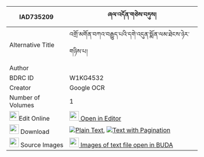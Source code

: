 |IAD735209|ཞལ་འདོན་གཅེས་བཏུས། 
| --- | --- 
|Alternative Title |འགྲོ་མགོན་བཀའ་བརྒྱུད་པའི་དགེ་འདུན་སྨོན་ལམ་ཐེངས་ཉེར་གཉིས་པ།
|Author | 
|BDRC ID | W1KG4532
|Creator | Google OCR
|Number of Volumes| 1
|<img width="25" src="https://img.icons8.com/color/25/000000/edit-property.png">Edit Online| [<img width="25" src="https://avatars.githubusercontent.com/u/45091458?s=200&v=4"> Open in Editor](http://editor.openpecha.org/IAD735209)
|<img width="25" src="https://img.icons8.com/fluent/48/000000/download-2.png"/>  Download | [![](https://img.icons8.com/color/20/000000/txt.png)Plain Text](https://github.com/Openpecha/IAD735209/releases/download/v1/shyaldon_chetu_plain_IAD735209.zip), [![](https://img.icons8.com/color/20/000000/txt.png)Text with Pagination](https://github.com/Openpecha/IAD735209/releases/download/v1/shyaldon_chetu_pages_IAD735209.zip)
|<img width="25" src="https://img.icons8.com/plasticine/100/000000/pictures-folder.png"/>  Source Images | [<img width="25" src="https://library.bdrc.io/icons/BUDA-small.svg"> Images of text file open in BUDA](https://library.bdrc.io/show/bdr:W1KG4532)